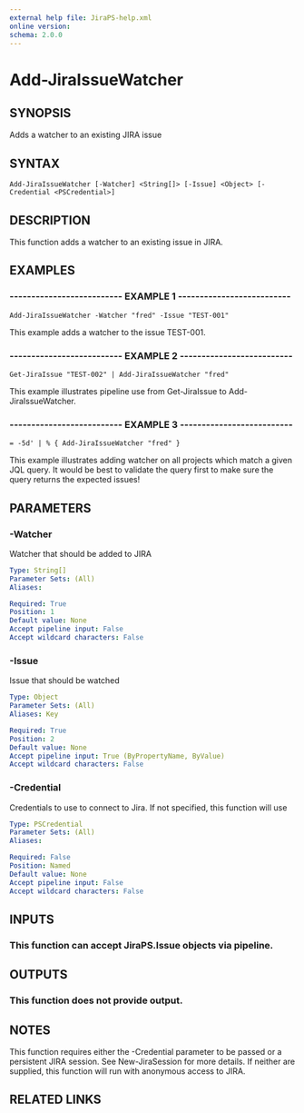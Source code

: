 ```yaml
---
external help file: JiraPS-help.xml
online version: 
schema: 2.0.0
---
```


# Add-JiraIssueWatcher

## SYNOPSIS
Adds a watcher to an existing JIRA issue

## SYNTAX

```
Add-JiraIssueWatcher [-Watcher] <String[]> [-Issue] <Object> [-Credential <PSCredential>]
```

## DESCRIPTION
This function adds a watcher to an existing issue in JIRA.

## EXAMPLES

### -------------------------- EXAMPLE 1 --------------------------
```
Add-JiraIssueWatcher -Watcher "fred" -Issue "TEST-001"
```

This example adds a watcher to the issue TEST-001.

### -------------------------- EXAMPLE 2 --------------------------
```
Get-JiraIssue "TEST-002" | Add-JiraIssueWatcher "fred"
```

This example illustrates pipeline use from Get-JiraIssue to Add-JiraIssueWatcher.

### -------------------------- EXAMPLE 3 --------------------------
```
= -5d' | % { Add-JiraIssueWatcher "fred" }
```

This example illustrates adding watcher on all projects which match a given JQL query.
It would be best to validate the query first to make sure the query returns the expected issues!

## PARAMETERS

### -Watcher
Watcher that should be added to JIRA

```yaml
Type: String[]
Parameter Sets: (All)
Aliases: 

Required: True
Position: 1
Default value: None
Accept pipeline input: False
Accept wildcard characters: False
```

### -Issue
Issue that should be watched

```yaml
Type: Object
Parameter Sets: (All)
Aliases: Key

Required: True
Position: 2
Default value: None
Accept pipeline input: True (ByPropertyName, ByValue)
Accept wildcard characters: False
```

### -Credential
Credentials to use to connect to Jira.
If not specified, this function will use

```yaml
Type: PSCredential
Parameter Sets: (All)
Aliases: 

Required: False
Position: Named
Default value: None
Accept pipeline input: False
Accept wildcard characters: False
```

## INPUTS

### This function can accept JiraPS.Issue objects via pipeline.

## OUTPUTS

### This function does not provide output.

## NOTES
This function requires either the -Credential parameter to be passed or a persistent JIRA session.
See New-JiraSession for more details. 
If neither are supplied, this function will run with anonymous access to JIRA.

## RELATED LINKS


